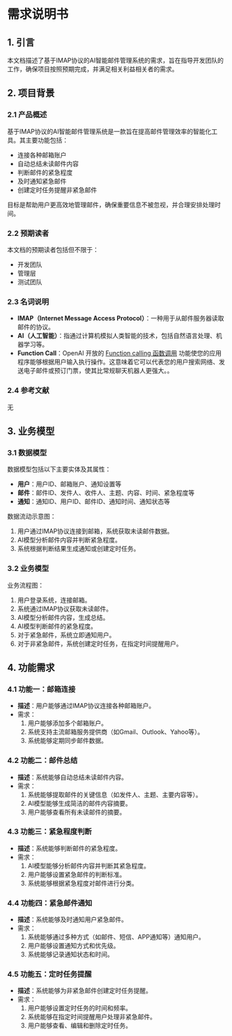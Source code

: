 # 需求说明书

## 1. 引言

本文档描述了基于IMAP协议的AI智能邮件管理系统的需求，旨在指导开发团队的工作，确保项目按照预期完成，并满足相关利益相关者的需求。

## 2. 项目背景

### 2.1 产品概述

基于IMAP协议的AI智能邮件管理系统是一款旨在提高邮件管理效率的智能化工具。其主要功能包括：

- 连接各种邮箱账户
- 自动总结未读邮件内容
- 判断邮件的紧急程度
- 及时通知紧急邮件
- 创建定时任务提醒非紧急邮件

目标是帮助用户更高效地管理邮件，确保重要信息不被忽视，并合理安排处理时间。

### 2.2 预期读者

本文档的预期读者包括但不限于：

- 开发团队
- 管理层
- 测试团队

### 2.3 名词说明

- **IMAP（Internet Message Access Protocol）**：一种用于从邮件服务器读取邮件的协议。
- **AI（人工智能）**：指通过计算机模拟人类智能的技术，包括自然语言处理、机器学习等。
- **Function Call**：OpenAI 开放的 [Function calling 函数调用](https://link.juejin.cn/?target=https%3A%2F%2Fplatform.openai.com%2Fdocs%2Fguides%2Ffunction-calling%2Ffunction-calling) 功能使您的应用程序能够根据用户输入执行操作。这意味着它可以代表您的用户搜索网络、发送电子邮件或预订门票，使其比常规聊天机器人更强大。。

### 2.4 参考文献

无

## 3. 业务模型

### 3.1 数据模型

数据模型包括以下主要实体及其属性：

- **用户**：用户ID、邮箱账户、通知设置等
- **邮件**：邮件ID、发件人、收件人、主题、内容、时间、紧急程度等
- **通知**：通知ID、用户ID、邮件ID、通知时间、通知状态等

数据流动示意图：

1. 用户通过IMAP协议连接到邮箱，系统获取未读邮件数据。
2. AI模型分析邮件内容并判断紧急程度。
3. 系统根据判断结果生成通知或创建定时任务。

### 3.2 业务模型

业务流程图：

1. 用户登录系统，连接邮箱。
2. 系统通过IMAP协议获取未读邮件。
3. AI模型分析邮件内容，生成总结。
4. AI模型判断邮件的紧急程度。
5. 对于紧急邮件，系统立即通知用户。
6. 对于非紧急邮件，系统创建定时任务，在指定时间提醒用户。

## 4. 功能需求

### 4.1 功能一：邮箱连接

- **描述**：用户能够通过IMAP协议连接各种邮箱账户。
- 需求：
  1. 用户能够添加多个邮箱账户。
  2. 系统支持主流邮箱服务提供商（如Gmail、Outlook、Yahoo等）。
  3. 系统能够定期同步邮件数据。

### 4.2 功能二：邮件总结

- **描述**：系统能够自动总结未读邮件内容。
- 需求：
  1. 系统能够提取邮件的关键信息（如发件人、主题、主要内容等）。
  2. AI模型能够生成简洁的邮件内容摘要。
  3. 用户能够查看所有未读邮件的摘要。

### 4.3 功能三：紧急程度判断

- **描述**：系统能够判断邮件的紧急程度。
- 需求：
  1. AI模型能够分析邮件内容并判断其紧急程度。
  2. 用户能够设置紧急邮件的判断标准。
  3. 系统能够根据紧急程度对邮件进行分类。

### 4.4 功能四：紧急邮件通知

- **描述**：系统能够及时通知用户紧急邮件。
- 需求：
  1. 系统能够通过多种方式（如邮件、短信、APP通知等）通知用户。
  2. 用户能够设置通知方式和优先级。
  3. 系统能够记录通知状态和时间。

### 4.5 功能五：定时任务提醒

- **描述**：系统能够为非紧急邮件创建定时任务提醒。
- 需求：
  1. 用户能够设置定时任务的时间和频率。
  2. 系统能够在指定时间提醒用户处理非紧急邮件。
  3. 用户能够查看、编辑和删除定时任务。